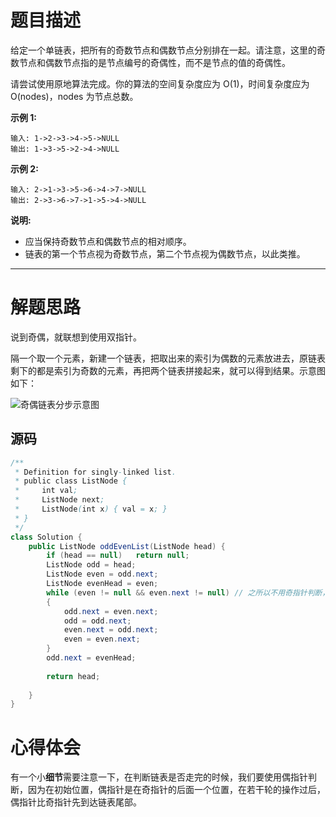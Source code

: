 # 题目描述

给定一个单链表，把所有的奇数节点和偶数节点分别排在一起。请注意，这里的奇数节点和偶数节点指的是节点编号的奇偶性，而不是节点的值的奇偶性。

请尝试使用原地算法完成。你的算法的空间复杂度应为 O(1)，时间复杂度应为 O(nodes)，nodes 为节点总数。

**示例 1:**

```
输入: 1->2->3->4->5->NULL
输出: 1->3->5->2->4->NULL
```

**示例 2:**

```
输入: 2->1->3->5->6->4->7->NULL 
输出: 2->3->6->7->1->5->4->NULL
```

**说明:**

- 应当保持奇数节点和偶数节点的相对顺序。
- 链表的第一个节点视为奇数节点，第二个节点视为偶数节点，以此类推。

---

# 解题思路

说到奇偶，就联想到使用双指针。

隔一个取一个元素，新建一个链表，把取出来的索引为偶数的元素放进去，原链表剩下的都是索引为奇数的元素，再把两个链表拼接起来，就可以得到结果。示意图如下：

![奇偶链表分步示意图](https://leetcode.com/problems/odd-even-linked-list/Figures/328_Odd_Even.svg)

## 源码

```java
/**
 * Definition for singly-linked list.
 * public class ListNode {
 *     int val;
 *     ListNode next;
 *     ListNode(int x) { val = x; }
 * }
 */
class Solution {
    public ListNode oddEvenList(ListNode head) {
        if (head == null)   return null;
        ListNode odd = head;
        ListNode even = odd.next;
        ListNode evenHead = even;
        while (even != null && even.next != null) // 之所以不用奇指针判断，是因为偶数指针比奇数指针先到链表尾部
        {
            odd.next = even.next;
            odd = odd.next;
            even.next = odd.next;
            even = even.next;
        }
        odd.next = evenHead;
        
        return head;
        
    }
}
```

# 心得体会

有一个小**细节**需要注意一下，在判断链表是否走完的时候，我们要使用偶指针判断，因为在初始位置，偶指针是在奇指针的后面一个位置，在若干轮的操作过后，偶指针比奇指针先到达链表尾部。